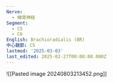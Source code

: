 ```yaml
---
Nerve:
  - 橈骨神経
Segment:
  - C5
  - C6
English: Brachioradialis (BR)
中心髄節: C5
lastmod: '2025-03-03'
last_edited: 2025-02-27T00:00:00.000Z
---
```


![[Pasted image 20240803213452.png]]
